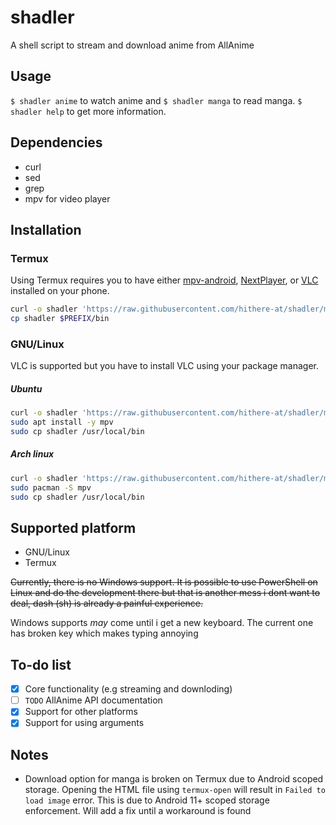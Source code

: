 # shadler
A shell script to stream and download anime from AllAnime

## Usage
`$ shadler anime` to watch anime and `$ shadler manga` to read manga. `$ shadler help` to get more information.

## Dependencies
* curl
* sed
* grep
* mpv for video player

## Installation

### Termux
Using Termux requires you to have either [mpv-android](https://github.com/mpv-android/mpv-android), [NextPlayer](https://github.com/anilbeseetti/nextplayer), or [VLC](https://github.com/videolan/vlc-android) installed on your phone.

```sh
curl -o shadler 'https://raw.githubusercontent.com/hithere-at/shadler/master/shadler'
cp shadler $PREFIX/bin
```

### GNU/Linux
VLC is supported but you have to install VLC using your package manager.

##### Ubuntu
```sh
curl -o shadler 'https://raw.githubusercontent.com/hithere-at/shadler/master/shadler'
sudo apt install -y mpv
sudo cp shadler /usr/local/bin
```

##### Arch linux
```sh
curl -o shadler 'https://raw.githubusercontent.com/hithere-at/shadler/master/shadler'
sudo pacman -S mpv
sudo cp shadler /usr/local/bin
```

## Supported platform
- GNU/Linux
- Termux

~~Currently, there is no Windows support. It is possible to use PowerShell on Linux and do the development there but that is another mess i dont want to deal, dash (sh) is already a painful experience.~~

Windows supports *may* come until i get a new keyboard. The current one has broken key which makes typing annoying

## To-do list
- [x] Core functionality (e.g streaming and downloding)
- [ ] `TODO` AllAnime API documentation
- [x] Support for other platforms
- [x] Support for using arguments

## Notes
- Download option for manga is broken on Termux due to Android scoped storage. Opening the HTML file using `termux-open`  will result in `Failed to load image` error. This is due to Android 11+ scoped storage enforcement. Will add a fix until a workaround is found
